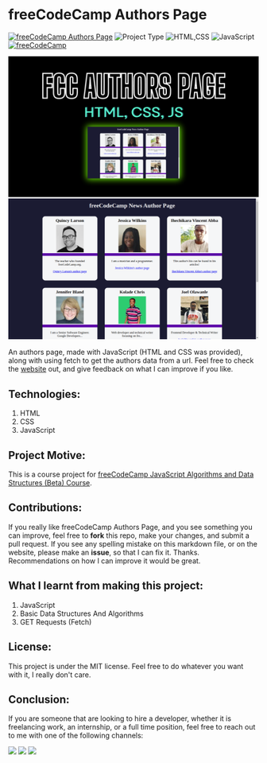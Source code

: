 # freeCodeCamp Authors Page

[![freeCodeCamp Authors Page](https://img.shields.io/badge/freeCodeCamp_Authors_Page-purple)](https://fcc-authors-page.vercel.app)
![Project Type](https://img.shields.io/badge/Project_Type:-Course_Project-orange)
![HTML,CSS](https://img.shields.io/badge/HTML-CSS-blue)
![JavaScript](https://img.shields.io/badge/JavaScript-purple)
[![freeCodeCamp](https://img.shields.io/badge/freeCodeCamp:_JavaScript_Algorithms_and_Data_Structures_(Beta)-red)](https://www.freecodecamp.org/learn/javascript-algorithms-and-data-structures-v8/)

![Edited Image](./assets/fcc_authors_page_edited.png)
![Screenshot Of Website](./assets/fcc_authors_page_website.png)

An authors page, made with JavaScript (HTML and CSS was provided), along with using fetch to get the authors data from a url. Feel free to check the <a href="https://fcc-authors-page.vercel.app" target="_blank">website</a> out, and give feedback on what I can improve if you like.

## Technologies:
1. HTML
2. CSS
3. JavaScript

## Project Motive:
This is a course project for <a href="https://www.freecodecamp.org/learn/javascript-algorithms-and-data-structures-v8/" target="_blank">freeCodeCamp JavaScript Algorithms and Data Structures (Beta) Course</a>.

## Contributions:
If you really like freeCodeCamp Authors Page, and you see something you can improve, feel free to **fork** this repo, make your changes, and submit a pull request. If you see any spelling mistake on this markdown file, or on the website, please make an **issue**, so that I can fix it. Thanks. Recommendations on how I can improve it would be great.

## What I learnt from making this project:
1. JavaScript
2. Basic Data Structures And Algorithms
3. GET Requests (Fetch)

## License:
This project is under the MIT license. Feel free to do whatever you want with it, I really don't care.

## Conclusion:
If you are someone that are looking to hire a developer, whether it is freelancing work, an internship, or a full time position, feel free to reach out to me with one of the following channels: 
<div>
  <a href="mailto: business@williamferns.com?subject=Hello%20Ileri,%20From%20Github"><img src="https://img.shields.io/badge/gmail-%23D14836.svg?&style=for-the-badge&logo=gmail&logoColor=white" /></a>
  <a target="_blank"href="https://www.linkedin.com/in/william-ferns-12670a2b6/"><img src="https://img.shields.io/badge/linkedin-%230077B5.svg?&style=for-the-badge&logo=linkedin&logoColor=white" /></a>
  <a target="_blank"href="https://twitter.com/willfernsdev"><img src="https://img.shields.io/badge/twitter-%231DA1F2.svg?&style=for-the-badge&logo=twitter&logoColor=white" /></a>&nbsp;&nbsp;&nbsp;
</div>
